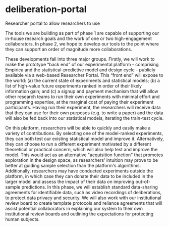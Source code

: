 # deliberation-portal

Researcher portal to allow researchers to use 

The tools we are building as part of phase 1 are capable of supporting
our in-house research goals and the work of one or two high-engagement collaborators. In phase 2, 
we hope to develop our tools to the point where they can support an order
of magnitude more collaborations.

These developments fall into three major groups. Firstly, we will work to make the prototype
“back end” of our experimental platform - comprising Empirica and the statistical-predictive
model and design cycle - publicly available via a web-based Researcher Portal. This “front end”
will expose to the world: (a) the current state of experiments and statistical models; (b) a list of
high-value future experiments ranked in order of their likely information gain; and (c) a signup
and payment mechanism that will allow other research teams to run their own experiments
with minimal effort and programming expertise, at the marginal cost of paying their experiment
participants. Having run their experiment, the researchers will receive data that they can use for
their own purposes (e.g. to write a paper) and the data will also be fed back into our statistical
models, iterating the train-test cycle.

On this platform, researchers will be able to quickly and easily make a variety of contributions.
By selecting one of the model-ranked experiments, they can both test our existing statistical
model and improve it. Alternatively, they can choose to run a different experiment motivated by
a different theoretical or practical concern, which will also help test and improve the model.
This would act as an alternative "acquisition function" that promotes exploration in the design
space, as researchers' intuition may prove to be better at guiding sample selection than the
platform's algorithms. Additionally, researchers may have conducted experiments outside the
platform, in which case they can donate their data to be included in the larger model and assess
the impact of their data on improving out-of-sample predictions.
In this phase, we will establish standard data-sharing agreements for identifiable data, such as
video recordings of deliberations, to protect data privacy and security. We will also work with
our institutional review board to create template protocols and reliance agreements that will
assist potential collaborators in explaining our system to their own institutional review boards
and outlining the expectations for protecting human subjects.
